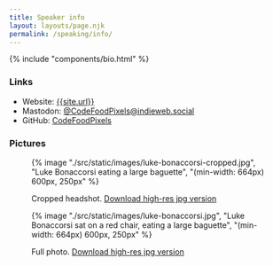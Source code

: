```yaml
---
title: Speaker info
layout: layouts/page.njk
permalink: /speaking/info/
---
```


{% include "components/bio.html" %}

<!-- excerpt -->

### Links

- Website: [{{site.url}}](/)
- Mastodon: [@CodeFoodPixels@indieweb.social](https://indieweb.social/@CodeFoodPixels)
- GitHub: [CodeFoodPixels](https://github.com/codefoodpixels)

### Pictures

<figure>
  {% image "./src/static/images/luke-bonaccorsi-cropped.jpg", "Luke Bonaccorsi eating a large baguette", "(min-width: 664px) 600px, 250px" %}
  <figcaption>

Cropped headshot. [Download high-res jpg version](/static/images/luke-bonaccorsi-cropped.jpg)

  </figcaption>
</figure>

<figure>
  {% image "./src/static/images/luke-bonaccorsi.jpg", "Luke Bonaccorsi sat on a red chair, eating a large baguette", "(min-width: 664px) 600px, 250px" %}
  <figcaption>

Full photo. [Download high-res jpg version](/static/images/luke-bonaccorsi.jpg)

  </figcaption>
</figure>
